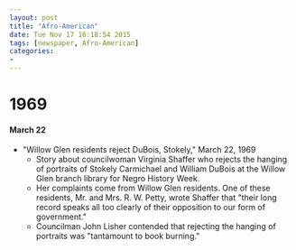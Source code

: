```yaml
---
layout: post
title: "Afro-American"
date: Tue Nov 17 16:18:54 2015
tags: [newspaper, Afro-American]
categories:
-
---
```


# 1969

#### March 22

- "Willow Glen residents reject DuBois, Stokely," March 22, 1969
    - Story about councilwoman Virginia Shaffer who rejects the hanging of portraits of Stokely Carmichael and William DuBois at the Willow Glen branch library for Negro History Week.
    - Her complaints come from Willow Glen residents. One of these residents, Mr. and Mrs. R. W. Petty, wrote Shaffer that "their long record speaks all too clearly of their opposition to our form of government."
    - Councilman John Lisher contended that rejecting the hanging of portraits was "tantamount to book burning."
